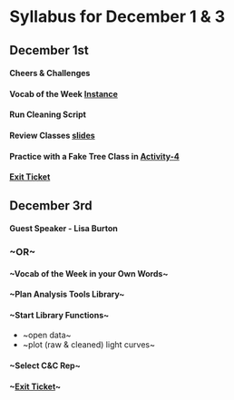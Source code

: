 # Syllabus for December 1 & 3


## December 1st
#### Cheers & Challenges
#### Vocab of the Week [Instance](https://www.tutorialspoint.com/python/python_classes_objects.htm)
#### Run Cleaning Script
#### Review Classes [slides](https://docs.google.com/presentation/d/1i2PmfYJ8ykqoH2g5bdErijWmZsQ_HsNWQ7RbGC7RIH4/edit?usp=sharing)
#### Practice with a Fake Tree Class in [Activity-4](https://github.com/deerow22/EscapeEarth/blob/main/interns/Activities/Data/Activity_4.ipynb)
#### [Exit Ticket](https://docs.google.com/forms/d/e/1FAIpQLSfhexyVY226Fo7eyEtHve_MwAFkbjSh_eVrbftjhPyLBquDqQ/viewform?usp=sf_link)


## December 3rd
#### Guest Speaker - Lisa Burton
### ~OR~
#### ~Vocab of the Week in your Own Words~
#### ~Plan Analysis Tools Library~ 
#### ~Start Library Functions~ 
- ~open data~ 
- ~plot (raw & cleaned) light curves~

#### ~Select C&C Rep~
#### ~[Exit Ticket](https://docs.google.com/forms/d/e/1FAIpQLSfhexyVY226Fo7eyEtHve_MwAFkbjSh_eVrbftjhPyLBquDqQ/viewform?usp=sf_link)~
